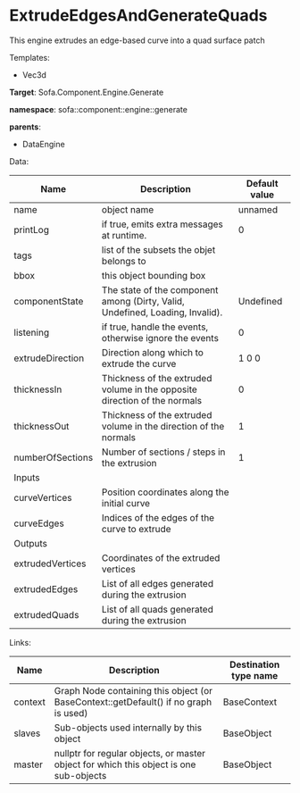 # ExtrudeEdgesAndGenerateQuads

This engine extrudes an edge-based curve into a quad surface patch


Templates:

- Vec3d

__Target__: Sofa.Component.Engine.Generate

__namespace__: sofa::component::engine::generate

__parents__:

- DataEngine

Data: 

<table>
    <thead>
        <tr>
            <th>Name</th>
            <th>Description</th>
            <th>Default value</th>
        </tr>
    </thead>
    <tbody>
	<tr>
		<td>name</td>
		<td>
object name
		</td>
		<td>unnamed</td>
	</tr>
	<tr>
		<td>printLog</td>
		<td>
if true, emits extra messages at runtime.
		</td>
		<td>0</td>
	</tr>
	<tr>
		<td>tags</td>
		<td>
list of the subsets the objet belongs to
		</td>
		<td></td>
	</tr>
	<tr>
		<td>bbox</td>
		<td>
this object bounding box
		</td>
		<td></td>
	</tr>
	<tr>
		<td>componentState</td>
		<td>
The state of the component among (Dirty, Valid, Undefined, Loading, Invalid).
		</td>
		<td>Undefined</td>
	</tr>
	<tr>
		<td>listening</td>
		<td>
if true, handle the events, otherwise ignore the events
		</td>
		<td>0</td>
	</tr>
	<tr>
		<td>extrudeDirection</td>
		<td>
Direction along which to extrude the curve
		</td>
		<td>1 0 0</td>
	</tr>
	<tr>
		<td>thicknessIn</td>
		<td>
Thickness of the extruded volume in the opposite direction of the normals
		</td>
		<td>0</td>
	</tr>
	<tr>
		<td>thicknessOut</td>
		<td>
Thickness of the extruded volume in the direction of the normals
		</td>
		<td>1</td>
	</tr>
	<tr>
		<td>numberOfSections</td>
		<td>
Number of sections / steps in the extrusion
		</td>
		<td>1</td>
	</tr>
	<tr>
		<td colspan="3">Inputs</td>
	</tr>
	<tr>
		<td>curveVertices</td>
		<td>
Position coordinates along the initial curve
		</td>
		<td></td>
	</tr>
	<tr>
		<td>curveEdges</td>
		<td>
Indices of the edges of the curve to extrude
		</td>
		<td></td>
	</tr>
	<tr>
		<td colspan="3">Outputs</td>
	</tr>
	<tr>
		<td>extrudedVertices</td>
		<td>
Coordinates of the extruded vertices
		</td>
		<td></td>
	</tr>
	<tr>
		<td>extrudedEdges</td>
		<td>
List of all edges generated during the extrusion
		</td>
		<td></td>
	</tr>
	<tr>
		<td>extrudedQuads</td>
		<td>
List of all quads generated during the extrusion
		</td>
		<td></td>
	</tr>

</tbody>
</table>

Links: 


| Name | Description | Destination type name |
| ---- | ----------- | --------------------- |
|context|Graph Node containing this object (or BaseContext::getDefault() if no graph is used)|BaseContext|
|slaves|Sub-objects used internally by this object|BaseObject|
|master|nullptr for regular objects, or master object for which this object is one sub-objects|BaseObject|

